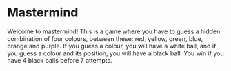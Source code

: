 # Mastermind
Welcome to mastermind!  This is a game where you have to guess a hidden combination  of four colours, between these: red, yellow, green, blue, orange and purple.  If you guess a colour, you will have a white ball, and if you guess a colour  and its position, you will have a black ball. You win if you have 4 black  balls before 7 attempts.
